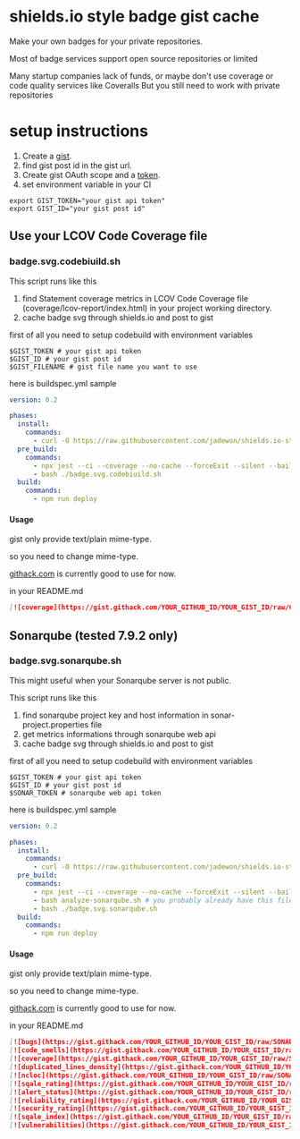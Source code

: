 # shields.io style badge gist cache
Make your own badges for your private repositories.

Most of badge services support open source repositories or limited

Many startup companies lack of funds, or maybe don't use coverage or code quality services like Coveralls
But you still need to work with private repositories

# setup instructions
1. Create a [gist](https://gist.github.com/).
2. find gist post id in the gist url.
3. Create gist OAuth scope and a [token](https://github.com/settings/tokens). 
4. set environment variable in your CI
```shell
export GIST_TOKEN="your gist api token"
export GIST_ID="your gist post id"
```

## Use your LCOV Code Coverage file
### badge.svg.codebiuild.sh
This script runs like this
1. find Statement coverage metrics in LCOV Code Coverage file (coverage/lcov-report/index.html) in your project working directory.
2. cache badge svg through shields.io and post to gist

first of all you need to setup codebuild with environment variables
```shell
$GIST_TOKEN # your gist api token
$GIST_ID # your gist post id
$GIST_FILENAME # gist file name you want to use
```

here is buildspec.yml sample
```yaml
version: 0.2

phases:
  install:
    commands:
      - curl -O https://raw.githubusercontent.com/jadewon/shields.io-style-badge-gist-cache/master/badge.svg.codebiuild.sh
  pre_build:
    commands:
      - npx jest --ci --coverage --no-cache --forceExit --silent --bail
      - bash ./badge.svg.codebiuild.sh
  build:
    commands:
      - npm run deploy
```

#### Usage
gist only provide text/plain mime-type.

so you need to change mime-type.

[githack.com](https://gist.githack.com) is currently good to use for now.

in your README.md
```markdown
[![coverage](https://gist.githack.com/YOUR_GITHUB_ID/YOUR_GIST_ID/raw/GIST_FILENAME.svg)](https://github.com/YOUR-GITHUB-REPOSITORY)
```

## Sonarqube (tested 7.9.2 only)
### badge.svg.sonarqube.sh
This might useful when your Sonarqube server is not public.

This script runs like this
1. find sonarqube project key and host information in sonar-project.properties file
2. get metrics informations through sonarqube web api
3. cache badge svg through shields.io and post to gist

first of all you need to setup codebuild with environment variables
```shell
$GIST_TOKEN # your gist api token
$GIST_ID # your gist post id
$SONAR_TOKEN # sonarqube web api token
```

here is buildspec.yml sample
```yaml
version: 0.2

phases:
  install:
    commands:
      - curl -O https://raw.githubusercontent.com/jadewon/shields.io-style-badge-gist-cache/master/badge.svg.sonarqube.sh
  pre_build:
    commands:
      - npx jest --ci --coverage --no-cache --forceExit --silent --bail
      - bash analyze-sonarqube.sh # you probably already have this file
      - bash ./badge.svg.sonarqube.sh
  build:
    commands:
      - npm run deploy
```

#### Usage
gist only provide text/plain mime-type.

so you need to change mime-type.

[githack.com](https://gist.githack.com) is currently good to use for now.

in your README.md
```markdown
[![bugs](https://gist.githack.com/YOUR_GITHUB_ID/YOUR_GIST_ID/raw/SONAR_PROJECT_KEY.bugs.svg)](https://github.com/YOUR-GITHUB-REPOSITORY)
[![code_smells](https://gist.githack.com/YOUR_GITHUB_ID/YOUR_GIST_ID/raw/SONAR_PROJECT_KEY.code_smells.svg)](https://github.com/YOUR-GITHUB-REPOSITORY)
[![coverage](https://gist.githack.com/YOUR_GITHUB_ID/YOUR_GIST_ID/raw/SONAR_PROJECT_KEY.coverage.svg)](https://github.com/YOUR-GITHUB-REPOSITORY)
[![duplicated_lines_density](https://gist.githack.com/YOUR_GITHUB_ID/YOUR_GIST_ID/raw/SONAR_PROJECT_KEY.duplicated_lines_density.svg)](https://github.com/YOUR-GITHUB-REPOSITORY)
[![ncloc](https://gist.githack.com/YOUR_GITHUB_ID/YOUR_GIST_ID/raw/SONAR_PROJECT_KEY.ncloc.svg)](https://github.com/YOUR-GITHUB-REPOSITORY)
[![sqale_rating](https://gist.githack.com/YOUR_GITHUB_ID/YOUR_GIST_ID/raw/SONAR_PROJECT_KEY.sqale_rating.svg)](https://github.com/YOUR-GITHUB-REPOSITORY)
[![alert_status](https://gist.githack.com/YOUR_GITHUB_ID/YOUR_GIST_ID/raw/SONAR_PROJECT_KEY.alert_status.svg)](https://github.com/YOUR-GITHUB-REPOSITORY)
[![reliability_rating](https://gist.githack.com/YOUR_GITHUB_ID/YOUR_GIST_ID/raw/SONAR_PROJECT_KEY.reliability_rating.svg)](https://github.com/YOUR-GITHUB-REPOSITORY)
[![security_rating](https://gist.githack.com/YOUR_GITHUB_ID/YOUR_GIST_ID/raw/SONAR_PROJECT_KEY.security_rating.svg)](https://github.com/YOUR-GITHUB-REPOSITORY)
[![sqale_index](https://gist.githack.com/YOUR_GITHUB_ID/YOUR_GIST_ID/raw/SONAR_PROJECT_KEY.sqale_index.svg)](https://github.com/YOUR-GITHUB-REPOSITORY)
[![vulnerabilities](https://gist.githack.com/YOUR_GITHUB_ID/YOUR_GIST_ID/raw/SONAR_PROJECT_KEY.vulnerabilities.svg)](https://github.com/YOUR-GITHUB-REPOSITORY)
```
